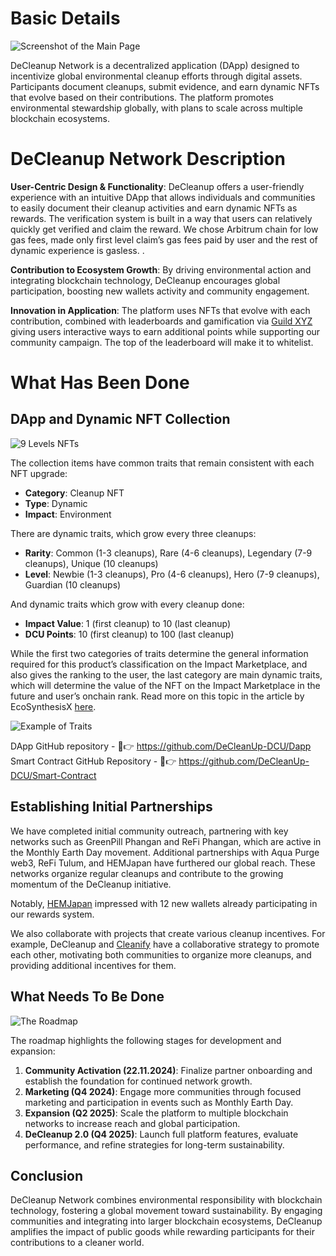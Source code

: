 # Basic Details

![Screenshot of the Main Page](https://beige-defiant-spoonbill-537.mypinata.cloud/ipfs/QmWjckBnwWkidWtTQwR17TrQWoo9j3FX5LLwRg8s3n12cN)

DeCleanup Network is a decentralized application (DApp) designed to incentivize global environmental cleanup efforts through digital assets. Participants document cleanups, submit evidence, and earn dynamic NFTs that evolve based on their contributions. The platform promotes environmental stewardship globally, with plans to scale across multiple blockchain ecosystems.

# DeCleanup Network Description

**User-Centric Design & Functionality**: DeCleanup offers a user-friendly experience with an intuitive DApp that allows individuals and communities to easily document their cleanup activities and earn dynamic NFTs as rewards. The verification system is built in a way that users can relatively quickly get verified and claim the reward. We chose Arbitrum chain for low gas fees, made only first level claim’s gas fees paid by user and the rest of dynamic experience is gasless. . 

**Contribution to Ecosystem Growth**: By driving environmental action and integrating blockchain technology, DeCleanup encourages global participation, boosting new wallets activity and community engagement.

**Innovation in Application**: The platform uses NFTs that evolve with each contribution, combined with leaderboards and gamification via [Guild XYZ](https://guild.xyz/decleanup-network) giving users interactive ways to earn additional points while supporting our community campaign. The top of the leaderboard will make it to whitelist.

# What Has Been Done

## DApp and Dynamic NFT Collection

![9 Levels NFTs](https://beige-defiant-spoonbill-537.mypinata.cloud/ipfs/QmZELVjF8H5VvG1BxhunXK4n6LuK17RBuis5yRepEqxARk)

The collection items have common traits that remain consistent with each NFT upgrade:
- **Category**: Cleanup NFT
- **Type**: Dynamic
- **Impact**: Environment

There are dynamic traits, which grow every three cleanups:
- **Rarity**: Common (1-3 cleanups), Rare (4-6 cleanups), Legendary (7-9 cleanups), Unique (10 cleanups)
- **Level**: Newbie (1-3 cleanups), Pro (4-6 cleanups), Hero (7-9 cleanups), Guardian (10 cleanups)

And dynamic traits which grow with every cleanup done:
- **Impact Value**: 1 (first cleanup) to 10 (last cleanup)
- **DCU Points**: 10 (first cleanup) to 100 (last cleanup)

While the first two categories of traits determine the general information required for this product’s classification on the Impact Marketplace, and also gives the ranking to the user, the last category are main dynamic traits, which will determine the value of the NFT on the Impact Marketplace in the future and user’s onchain rank. Read more on this topic in the article by EcoSynthesisX [here](https://mirror.xyz/ecosynthesisx.eth/zOdeuaeFfJUFScZZKu1OGF7cWCiRgUHQSGE-14cf8fo).

![Example of Traits](https://beige-defiant-spoonbill-537.mypinata.cloud/ipfs/QmfUA1PomqfsXPZod2oo79nrMq17xT1Rxo8EdWxwFFVHxM)

DApp GitHub repository - 🔗👉 https://github.com/DeCleanUp-DCU/Dapp
Smart Contract GitHub Repository - 🔗👉 https://github.com/DeCleanUp-DCU/Smart-Contract


## Establishing Initial Partnerships

We have completed initial community outreach, partnering with key networks such as GreenPill Phangan and ReFi Phangan, which are active in the Monthly Earth Day movement. Additional partnerships with Aqua Purge web3, ReFi Tulum, and HEMJapan have furthered our global reach. These networks organize regular cleanups and contribute to the growing momentum of the DeCleanup initiative.

Notably, [HEMJapan](https://x.com/hemjapan?s=21) impressed with 12 new wallets already participating in our rewards system. 

We also collaborate with projects that create various cleanup incentives. For example, DeCleanup and [Cleanify](https://x.com/cleanify_vet?s=21) have a collaborative strategy to promote each other, motivating both communities to organize more cleanups, and providing additional incentives for them.

## What Needs To Be Done

![The Roadmap](https://beige-defiant-spoonbill-537.mypinata.cloud/ipfs/QmcAgDypdKSRtUkoaBGp3puYRWEuyEjT5BauuVmXDYz7y1)

The roadmap highlights the following stages for development and expansion:

1. **Community Activation (22.11.2024)**: Finalize partner onboarding and establish the foundation for continued network growth.
2. **Marketing (Q4 2024)**: Engage more communities through focused marketing and participation in events such as Monthly Earth Day.
3. **Expansion (Q2 2025)**: Scale the platform to multiple blockchain networks to increase reach and global participation.
4. **DeCleanup 2.0 (Q4 2025)**: Launch full platform features, evaluate performance, and refine strategies for long-term sustainability.

## Conclusion

DeCleanup Network combines environmental responsibility with blockchain technology, fostering a global movement toward sustainability. By engaging communities and integrating into larger blockchain ecosystems, DeCleanup amplifies the impact of public goods while rewarding participants for their contributions to a cleaner world.
